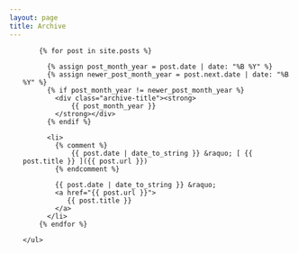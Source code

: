 ```yaml
---
layout: page
title: Archive
---
```

<div class="card card-background-none">
    <ul class="related-posts ">

        {% for post in site.posts %}

          {% assign post_month_year = post.date | date: "%B %Y" %}
          {% assign newer_post_month_year = post.next.date | date: "%B %Y" %}
          {% if post_month_year != newer_post_month_year %}
            <div class="archive-title"><strong>
                {{ post_month_year }}
            </strong></div>
          {% endif %}

          <li>
            {% comment %}
                {{ post.date | date_to_string }} &raquo; [ {{ post.title }} ]({{ post.url }})
            {% endcomment %}

            {{ post.date | date_to_string }} &raquo;
            <a href="{{ post.url }}">
               {{ post.title }}
            </a>
          </li>
        {% endfor %}

    </ul>

</div>
